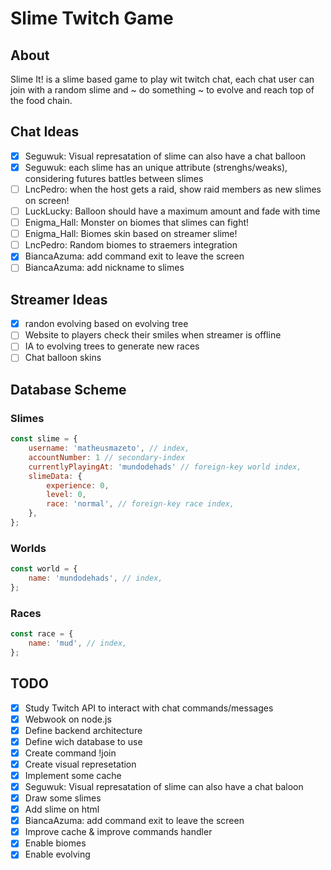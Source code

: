 # Slime Twitch Game

## About

Slime It! is a slime based game to play wit twitch chat, each chat user can join with a random slime and ~ do something ~ to evolve and reach top of the food chain.

## Chat Ideas

- [X] Seguwuk: Visual represatation of slime can also have a chat balloon
- [X] Seguwuk: each slime has an unique attribute (strenghs/weaks), considering futures battles between slimes
- [ ] LncPedro: when the host gets a raid, show raid members as new slimes on screen!
- [ ] LuckLucky: Balloon should have a maximum amount and fade with time
- [ ] Enigma_Hall: Monster on biomes that slimes can fight!
- [ ] Enigma_Hall: Biomes skin based on streamer slime!
- [ ] LncPedro: Random biomes to straemers integration
- [X] BiancaAzuma: add command exit to leave the screen
- [ ] BiancaAzuma: add nickname to slimes

## Streamer Ideas
- [X] randon evolving based on evolving tree
- [ ] Website to players check their smiles when streamer is offline
- [ ] IA to evolving trees to generate new races
- [ ] Chat balloon skins

## Database Scheme

### Slimes

```js
const slime = {
    username: 'matheusmazeto', // index,
    accountNumber: 1 // secondary-index
    currentlyPlayingAt: 'mundodehads' // foreign-key world index,
    slimeData: {
        experience: 0,
        level: 0,
        race: 'normal', // foreign-key race index,
    },
};
```

### Worlds

```js
const world = {
    name: 'mundodehads', // index,
};
```

### Races

```js
const race = {
    name: 'mud', // index,
};
```

## TODO

- [X] Study Twitch API to interact with chat commands/messages
- [X] Webwook on node.js
- [X] Define backend architecture
- [X] Define wich database to use
- [X] Create command !join
- [X] Create visual represetation
- [X] Implement some cache
- [X] Seguwuk: Visual represatation of slime can also have a chat baloon
- [X] Draw some slimes
- [X] Add slime on html
- [X] BiancaAzuma: add command exit to leave the screen
- [X] Improve cache & improve commands handler
- [X]  Enable biomes
- [X] Enable evolving